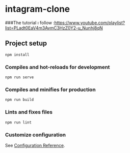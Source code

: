 # intagram-clone
###The tutorial ı follow :https://www.youtube.com/playlist?list=PLadt0EaV4m3AvmC3HzZ0Y2-u_Nunhj8qN

## Project setup
```
npm install
```

### Compiles and hot-reloads for development
```
npm run serve
```

### Compiles and minifies for production
```
npm run build
```

### Lints and fixes files
```
npm run lint
```

### Customize configuration
See [Configuration Reference](https://cli.vuejs.org/config/).
